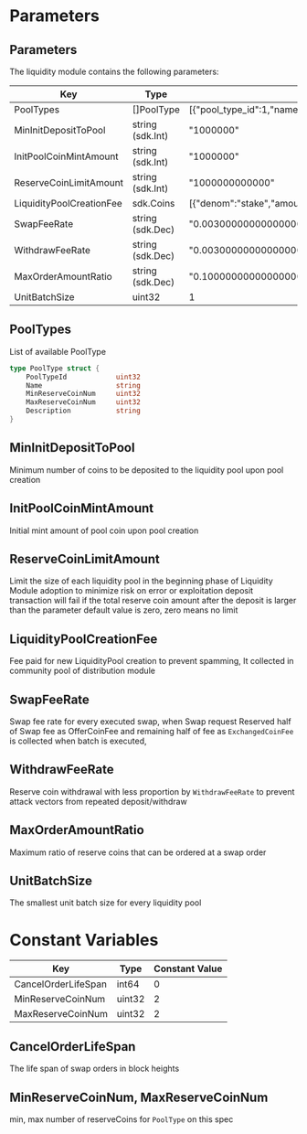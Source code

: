 <!--
order: 8
-->

# Parameters

## Parameters

The liquidity module contains the following parameters:

| Key                      | Type                | Example                                                                                                                          |
| ------------------------ | ------------------- | -------------------------------------------------------------------------------------------------------------------------------- |
| PoolTypes                | []PoolType          | [{"pool_type_id":1,"name":"ConstantProductLiquidityPool","min_reserve_coin_num":2,"max_reserve_coin_num":2,"description":""}]    |
| MinInitDepositToPool     | string (sdk.Int)    | "1000000"                                                                                                                        |
| InitPoolCoinMintAmount   | string (sdk.Int)    | "1000000"                                                                                                                        |
| ReserveCoinLimitAmount   | string (sdk.Int)    | "1000000000000"                                                                                                                  |
| LiquidityPoolCreationFee | sdk.Coins           | [{"denom":"stake","amount":"100000000"}]                                                                                         |
| SwapFeeRate              | string (sdk.Dec)    | "0.003000000000000000"                                                                                                           |
| WithdrawFeeRate          | string (sdk.Dec)    | "0.003000000000000000"                                                                                                           |
| MaxOrderAmountRatio      | string (sdk.Dec)    | "0.100000000000000000"                                                                                                           |
| UnitBatchSize            | uint32              | 1                                                                                                                                |

## PoolTypes

List of available PoolType

```go
type PoolType struct {
	PoolTypeId            uint32
	Name                  string
	MinReserveCoinNum     uint32
	MaxReserveCoinNum     uint32
	Description           string
}
```

## MinInitDepositToPool

Minimum number of coins to be deposited to the liquidity pool upon pool creation

## InitPoolCoinMintAmount

Initial mint amount of pool coin upon pool creation

## ReserveCoinLimitAmount

Limit the size of each liquidity pool in the beginning phase of Liquidity Module adoption to minimize risk on error or exploitation
deposit transaction will fail if the total reserve coin amount after the deposit is larger than the parameter
default value is zero, zero means no limit

## LiquidityPoolCreationFee

Fee paid for new LiquidityPool creation to prevent spamming, It collected in community pool of distribution module

## SwapFeeRate

Swap fee rate for every executed swap, when Swap request Reserved half of Swap fee as OfferCoinFee
and remaining half of fee as `ExchangedCoinFee` is collected when batch is executed,

## WithdrawFeeRate

Reserve coin withdrawal with less proportion by `WithdrawFeeRate` to prevent attack vectors from repeated deposit/withdraw

## MaxOrderAmountRatio

Maximum ratio of reserve coins that can be ordered at a swap order

## UnitBatchSize

The smallest unit batch size for every liquidity pool

# Constant Variables

| Key                 | Type   | Constant Value |
| ------------------- | ------ | -------------- |
| CancelOrderLifeSpan | int64  | 0              |
| MinReserveCoinNum   | uint32 | 2              |
| MaxReserveCoinNum   | uint32 | 2              |

## CancelOrderLifeSpan

The life span of swap orders in block heights

## MinReserveCoinNum, MaxReserveCoinNum

min, max number of reserveCoins for `PoolType` on this spec

